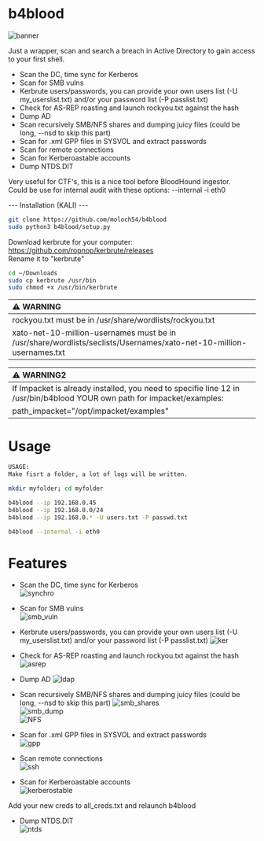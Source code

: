 # b4blood  
![banner](https://user-images.githubusercontent.com/123097488/222904224-0211b704-f5ad-47b0-87ed-df5a838fa168.png)  


Just a wrapper, scan and search a breach in Active Directory to gain access to your first shell.  

* Scan the DC, time sync for Kerberos  
* Scan for SMB vulns
* Kerbrute users/passwords, you can provide your own users list (-U my_userslist.txt) and/or your password list (-P passlist.txt) 
* Check for AS-REP roasting and launch rockyou.txt against the hash  
* Dump AD
* Scan recursively SMB/NFS shares and dumping juicy files (could be long, --nsd to skip this part)
* Scan for .xml GPP files in SYSVOL and extract passwords  
* Scan for remote connections  
* Scan for Kerberoastable accounts  
* Dump NTDS.DIT  


Very useful for CTF's, this is a nice tool before BloodHound ingestor.  
Could be use for internal audit with these options: --internal -i eth0  


--- Installation (KALI) ---  
```sh
git clone https://github.com/moloch54/b4blood  
sudo python3 b4blood/setup.py  
```

Download kerbrute for your computer:  
https://github.com/ropnop/kerbrute/releases  
Rename it to "kerbrute"  

```sh
cd ~/Downloads
sudo cp kerbrute /usr/bin
sudo chmod +x /usr/bin/kerbrute  
```


| :warning: WARNING                                     |
|:------------------------------------------------------|
|rockyou.txt must be in /usr/share/wordlists/rockyou.txt|  
|xato-net-10-million-usernames must be in /usr/share/wordlists/seclists/Usernames/xato-net-10-million-usernames.txt| 


| :warning: WARNING2                                                                                                      |
| :-----------------------------------------------------------------------------------------------------------------------|
|If Impacket is already installed, you need to specifie line 12 in /usr/bin/b4blood YOUR own path for impacket/examples:  |   
path_impacket="/opt/impacket/examples"                                                                                    |  

# Usage  

```sh
USAGE:  
Make fisrt a folder, a lot of logs will be written.  

mkdir myfolder; cd myfolder  

b4blood --ip 192.168.0.45  
b4blood --ip 192.168.0.0/24  
b4blood --ip 192.168.0.* -U users.txt -P passwd.txt  

b4blood --internal -i eth0  
```  
  
# Features

* Scan the DC, time sync for Kerberos  
![synchro](https://user-images.githubusercontent.com/123097488/222896000-3bdea77c-2f4d-4e5b-b2ca-24814e7c912d.png)  

* Scan for SMB vulns  
![smb_vuln](https://user-images.githubusercontent.com/123097488/222903594-b49be048-d172-4dee-ac3d-3df82845d326.png)  

* Kerbrute users/passwords, you can provide your own users list (-U my_userslist.txt) and/or your password list (-P passlist.txt) 
![ker](https://user-images.githubusercontent.com/123097488/222896214-a5e4d54c-d1e8-4732-bdcd-92c4b12c2c28.png)  

* Check for AS-REP roasting and launch rockyou.txt against the hash  
![asrep](https://user-images.githubusercontent.com/123097488/222895707-124849b4-3303-4d23-b23e-e2c658e524ac.png)  

* Dump AD
![ldap](https://user-images.githubusercontent.com/123097488/222896889-b57679de-210e-46ff-b2e4-e15baaead00b.png)  

* Scan recursively SMB/NFS shares and dumping juicy files (could be long, --nsd to skip this part)
![smb_shares](https://user-images.githubusercontent.com/123097488/222895755-c1b764dc-52a8-4a49-9fdb-22ff1b862764.png)  
![smb_dump](https://user-images.githubusercontent.com/123097488/222895744-8e1cc8cd-663d-48f3-96d0-9b1b9deeb347.png)  
![NFS](https://user-images.githubusercontent.com/123097488/222901480-ab46b68e-353b-4121-a451-9d4fbb8ad9c8.png)  


* Scan for .xml GPP files in SYSVOL and extract passwords  
![gpp](https://user-images.githubusercontent.com/123097488/222903003-0bd05c02-6c6a-47d5-8837-82eff2ced89c.png)  

* Scan remote connections  
![ssh](https://user-images.githubusercontent.com/123097488/222895583-44424f0f-0f6e-4fce-a077-e8f38ceb8f46.png) 

* Scan for Kerberoastable accounts  
![kerberostable](https://user-images.githubusercontent.com/123097488/222897588-f6be19af-f187-43af-b0a7-c1706a949ad1.png)  

Add your new creds to all_creds.txt and relaunch b4blood  

* Dump NTDS.DIT  
![ntds](https://user-images.githubusercontent.com/123097488/222900861-45b1fb57-787a-4283-920f-41a66aa3b1d0.png)  














